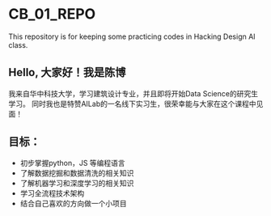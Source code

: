 # CB_01_REPO
This repository is for keeping some practicing codes in Hacking Design AI class.
## Hello, 大家好！我是陈博
我来自华中科技大学，学习建筑设计专业，并且即将开始Data Science的研究生学习。
同时我也是特赞AILab的一名线下实习生，很荣幸能与大家在这个课程中见面！  
## 目标：
* 初步掌握python，JS 等编程语言
* 了解数据挖掘和数据清洗的相关知识
* 了解机器学习和深度学习的相关知识
* 学习全流程技术架构
* 结合自己喜欢的方向做一个小项目
